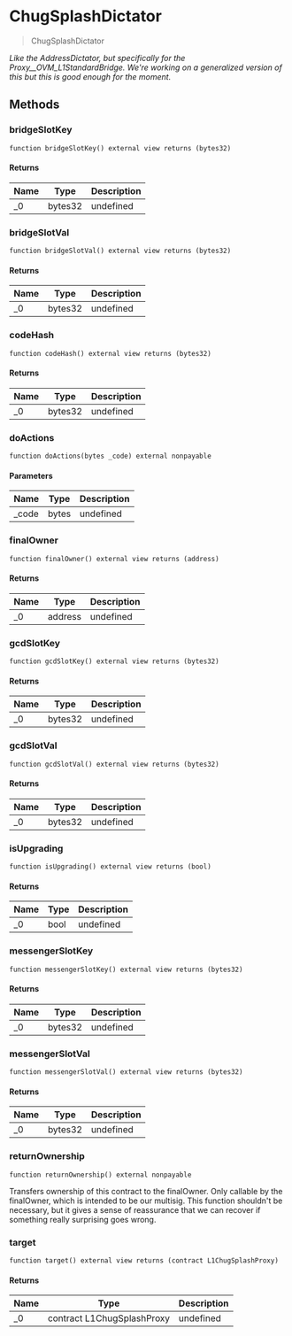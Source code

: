 # ChugSplashDictator



> ChugSplashDictator



*Like the AddressDictator, but specifically for the Proxy__OVM_L1StandardBridge. We&#39;re      working on a generalized version of this but this is good enough for the moment.*

## Methods

### bridgeSlotKey

```solidity
function bridgeSlotKey() external view returns (bytes32)
```






#### Returns

| Name | Type | Description |
|---|---|---|
| _0 | bytes32 | undefined

### bridgeSlotVal

```solidity
function bridgeSlotVal() external view returns (bytes32)
```






#### Returns

| Name | Type | Description |
|---|---|---|
| _0 | bytes32 | undefined

### codeHash

```solidity
function codeHash() external view returns (bytes32)
```






#### Returns

| Name | Type | Description |
|---|---|---|
| _0 | bytes32 | undefined

### doActions

```solidity
function doActions(bytes _code) external nonpayable
```





#### Parameters

| Name | Type | Description |
|---|---|---|
| _code | bytes | undefined

### finalOwner

```solidity
function finalOwner() external view returns (address)
```






#### Returns

| Name | Type | Description |
|---|---|---|
| _0 | address | undefined

### gcdSlotKey

```solidity
function gcdSlotKey() external view returns (bytes32)
```






#### Returns

| Name | Type | Description |
|---|---|---|
| _0 | bytes32 | undefined

### gcdSlotVal

```solidity
function gcdSlotVal() external view returns (bytes32)
```






#### Returns

| Name | Type | Description |
|---|---|---|
| _0 | bytes32 | undefined

### isUpgrading

```solidity
function isUpgrading() external view returns (bool)
```






#### Returns

| Name | Type | Description |
|---|---|---|
| _0 | bool | undefined

### messengerSlotKey

```solidity
function messengerSlotKey() external view returns (bytes32)
```






#### Returns

| Name | Type | Description |
|---|---|---|
| _0 | bytes32 | undefined

### messengerSlotVal

```solidity
function messengerSlotVal() external view returns (bytes32)
```






#### Returns

| Name | Type | Description |
|---|---|---|
| _0 | bytes32 | undefined

### returnOwnership

```solidity
function returnOwnership() external nonpayable
```

Transfers ownership of this contract to the finalOwner. Only callable by the finalOwner, which is intended to be our multisig. This function shouldn&#39;t be necessary, but it gives a sense of reassurance that we can recover if something really surprising goes wrong.




### target

```solidity
function target() external view returns (contract L1ChugSplashProxy)
```






#### Returns

| Name | Type | Description |
|---|---|---|
| _0 | contract L1ChugSplashProxy | undefined




